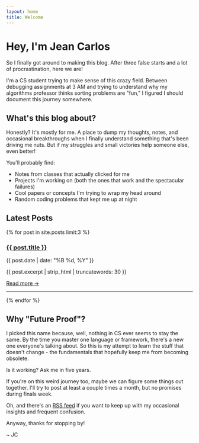 ```yaml
---
layout: home
title: Welcome
---
```


# Hey, I'm Jean Carlos

So I finally got around to making this blog. After three false starts and a lot of procrastination, here we are!

I'm a CS student trying to make sense of this crazy field. Between debugging assignments at 3 AM and trying to understand why my algorithms professor thinks sorting problems are "fun," I figured I should document this journey somewhere.

## What's this blog about?

Honestly? It's mostly for me. A place to dump my thoughts, notes, and occasional breakthroughs when I finally understand something that's been driving me nuts. But if my struggles and small victories help someone else, even better!

You'll probably find:
- Notes from classes that actually clicked for me
- Projects I'm working on (both the ones that work and the spectacular failures)
- Cool papers or concepts I'm trying to wrap my head around
- Random coding problems that kept me up at night

## Latest Posts

{% for post in site.posts limit:3 %}
<div class="post-preview">
  <h3><a href="{{ post.url | relative_url }}">{{ post.title }}</a></h3>
  <p class="post-meta">{{ post.date | date: "%B %d, %Y" }}</p>
  <p>{{ post.excerpt | strip_html | truncatewords: 30 }}</p>
  <a href="{{ post.url | relative_url }}">Read more →</a>
</div>
<hr>
{% endfor %}

## Why "Future Proof"?

I picked this name because, well, nothing in CS ever seems to stay the same. By the time you master one language or framework, there's a new one everyone's talking about. So this is my attempt to learn the stuff that doesn't change - the fundamentals that hopefully keep me from becoming obsolete.

Is it working? Ask me in five years.

If you're on this weird journey too, maybe we can figure some things out together. I'll try to post at least a couple times a month, but no promises during finals week.

Oh, and there's an [RSS feed](/feed.xml) if you want to keep up with my occasional insights and frequent confusion.

Anyway, thanks for stopping by!

~ JC
